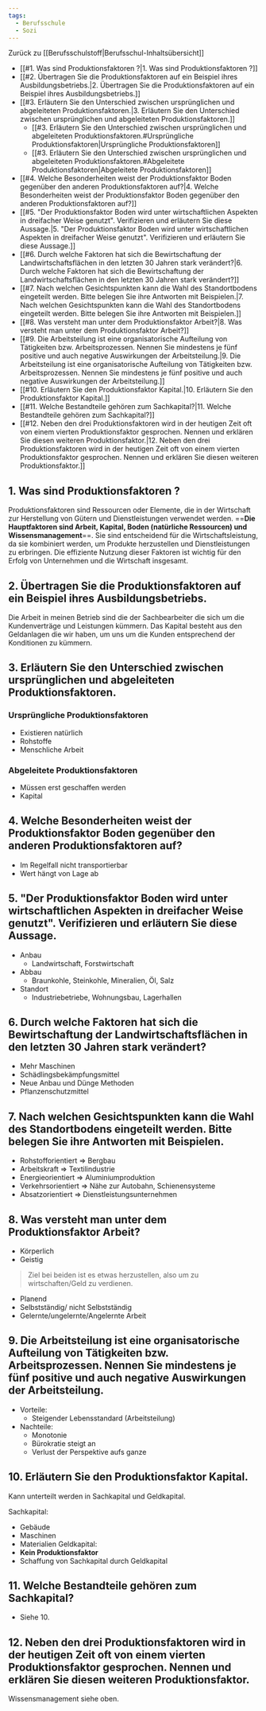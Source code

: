 ```yaml
---
tags:
  - Berufsschule
  - Sozi
---
```

Zurück zu [[Berufsschulstoff|Berufsschul-Inhaltsübersicht]]

 - [[#1. Was sind Produktionsfaktoren ?|1. Was sind Produktionsfaktoren ?]]
- [[#2. Übertragen Sie die Produktionsfaktoren auf ein Beispiel ihres Ausbildungsbetriebs.|2. Übertragen Sie die Produktionsfaktoren auf ein Beispiel ihres Ausbildungsbetriebs.]]
- [[#3. Erläutern Sie den Unterschied zwischen ursprünglichen und abgeleiteten Produktionsfaktoren.|3. Erläutern Sie den Unterschied zwischen ursprünglichen und abgeleiteten Produktionsfaktoren.]]
	- [[#3. Erläutern Sie den Unterschied zwischen ursprünglichen und abgeleiteten Produktionsfaktoren.#Ursprüngliche Produktionsfaktoren|Ursprüngliche Produktionsfaktoren]]
	- [[#3. Erläutern Sie den Unterschied zwischen ursprünglichen und abgeleiteten Produktionsfaktoren.#Abgeleitete Produktionsfaktoren|Abgeleitete Produktionsfaktoren]]
- [[#4. Welche Besonderheiten weist der Produktionsfaktor Boden gegenüber den anderen Produktionsfaktoren auf?|4. Welche Besonderheiten weist der Produktionsfaktor Boden gegenüber den anderen Produktionsfaktoren auf?]]
- [[#5. "Der Produktionsfaktor Boden wird unter wirtschaftlichen Aspekten in dreifacher Weise genutzt". Verifizieren und erläutern Sie diese Aussage.|5. "Der Produktionsfaktor Boden wird unter wirtschaftlichen Aspekten in dreifacher Weise genutzt". Verifizieren und erläutern Sie diese Aussage.]]
- [[#6. Durch welche Faktoren hat sich die Bewirtschaftung der Landwirtschaftsflächen in den letzten 30 Jahren stark verändert?|6. Durch welche Faktoren hat sich die Bewirtschaftung der Landwirtschaftsflächen in den letzten 30 Jahren stark verändert?]]
- [[#7. Nach welchen Gesichtspunkten kann die Wahl des Standortbodens eingeteilt werden. Bitte belegen Sie ihre Antworten mit Beispielen.|7. Nach welchen Gesichtspunkten kann die Wahl des Standortbodens eingeteilt werden. Bitte belegen Sie ihre Antworten mit Beispielen.]]
- [[#8. Was versteht man unter dem Produktionsfaktor Arbeit?|8. Was versteht man unter dem Produktionsfaktor Arbeit?]]
- [[#9. Die Arbeitsteilung ist eine organisatorische Aufteilung von Tätigkeiten bzw. Arbeitsprozessen. Nennen Sie mindestens je fünf positive und auch negative Auswirkungen der Arbeitsteilung.|9. Die Arbeitsteilung ist eine organisatorische Aufteilung von Tätigkeiten bzw. Arbeitsprozessen. Nennen Sie mindestens je fünf positive und auch negative Auswirkungen der Arbeitsteilung.]]
- [[#10. Erläutern Sie den Produktionsfaktor Kapital.|10. Erläutern Sie den Produktionsfaktor Kapital.]]
- [[#11. Welche Bestandteile gehören zum Sachkapital?|11. Welche Bestandteile gehören zum Sachkapital?]]
- [[#12. Neben den drei Produktionsfaktoren wird in der heutigen Zeit oft von einem vierten Produktionsfaktor gesprochen. Nennen und erklären Sie diesen weiteren Produktionsfaktor.|12. Neben den drei Produktionsfaktoren wird in der heutigen Zeit oft von einem vierten Produktionsfaktor gesprochen. Nennen und erklären Sie diesen weiteren Produktionsfaktor.]]

## 1. Was sind Produktionsfaktoren ?

Produktionsfaktoren sind Ressourcen oder Elemente, die in der Wirtschaft zur Herstellung von Gütern und Dienstleistungen verwendet werden. ==**Die Hauptfaktoren sind Arbeit, Kapital, Boden (natürliche Ressourcen) und Wissensmanagement**==. Sie sind entscheidend für die Wirtschaftsleistung, da sie kombiniert werden, um Produkte herzustellen und Dienstleistungen zu erbringen. Die effiziente Nutzung dieser Faktoren ist wichtig für den Erfolg von Unternehmen und die Wirtschaft insgesamt.

## 2. Übertragen Sie die Produktionsfaktoren auf ein Beispiel ihres Ausbildungsbetriebs.

Die Arbeit in meinen Betrieb sind die der Sachbearbeiter die sich um die Kundenverträge und Leistungen kümmern. Das Kapital besteht aus den Geldanlagen die wir haben, um uns um die Kunden entsprechend der Konditionen zu kümmern. 


## 3. Erläutern Sie den Unterschied zwischen ursprünglichen und abgeleiteten Produktionsfaktoren.

### Ursprüngliche Produktionsfaktoren
- Existieren natürlich
- Rohstoffe
- Menschliche Arbeit
### Abgeleitete Produktionsfaktoren
- Müssen erst geschaffen werden
- Kapital

## 4. Welche Besonderheiten weist der Produktionsfaktor Boden gegenüber den anderen Produktionsfaktoren auf?

- Im Regelfall nicht transportierbar
- Wert hängt von Lage ab

## 5. "Der Produktionsfaktor Boden wird unter wirtschaftlichen Aspekten in dreifacher Weise genutzt". Verifizieren und erläutern Sie diese Aussage.

- Anbau
	- Landwirtschaft, Forstwirtschaft
- Abbau
	- Braunkohle, Steinkohle, Mineralien, Öl, Salz
- Standort
	- Industriebetriebe, Wohnungsbau, Lagerhallen

## 6. Durch welche Faktoren hat sich die Bewirtschaftung der Landwirtschaftsflächen in den letzten 30 Jahren stark verändert?

- Mehr Maschinen
- Schädlingsbekämpfungsmittel
- Neue Anbau und Dünge Methoden
- Pflanzenschutzmittel


## 7. Nach welchen Gesichtspunkten kann die Wahl des Standortbodens eingeteilt werden. Bitte belegen Sie ihre Antworten mit Beispielen.

- Rohstofforientiert => Bergbau
- Arbeitskraft => Textilindustrie
- Energieorientiert => Aluminiumproduktion
- Verkehrsorientiert => Nähe zur Autobahn, Schienensysteme
- Absatzorientiert => Dienstleistungsunternehmen

## 8. Was versteht man unter dem Produktionsfaktor Arbeit?

- Körperlich
- Geistig

> Ziel bei beiden ist es etwas herzustellen, also um zu wirtschaften/Geld zu verdienen.
- Planend 
- Selbstständig/ nicht Selbstständig
- Gelernte/ungelernte/Angelernte Arbeit

## 9. Die Arbeitsteilung ist eine organisatorische Aufteilung von Tätigkeiten bzw. Arbeitsprozessen. Nennen Sie mindestens je fünf positive und auch negative Auswirkungen der Arbeitsteilung.

- Vorteile:
	- Steigender Lebensstandard (Arbeitsteilung)
- Nachteile:
	- Monotonie
	- Bürokratie steigt an
	- Verlust der Perspektive aufs ganze

## 10. Erläutern Sie den Produktionsfaktor Kapital.

Kann unterteilt werden in Sachkapital und Geldkapital.

Sachkapital:
- Gebäude 
- Maschinen
- Materialien
Geldkapital:
- **Kein Produktionsfaktor**
- Schaffung von Sachkapital durch Geldkapital

## 11. Welche Bestandteile gehören zum Sachkapital?

- Siehe 10.

## 12. Neben den drei Produktionsfaktoren wird in der heutigen Zeit oft von einem vierten Produktionsfaktor gesprochen. Nennen und erklären Sie diesen weiteren Produktionsfaktor.

Wissensmanagement siehe oben.
